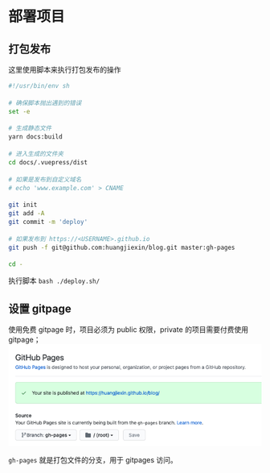 # 部署项目
## 打包发布
这里使用脚本来执行打包发布的操作
``` bash
#!/usr/bin/env sh

# 确保脚本抛出遇到的错误
set -e

# 生成静态文件
yarn docs:build

# 进入生成的文件夹
cd docs/.vuepress/dist

# 如果是发布到自定义域名
# echo 'www.example.com' > CNAME

git init
git add -A
git commit -m 'deploy'

# 如果发布到 https://<USERNAME>.github.io
git push -f git@github.com:huangjiexin/blog.git master:gh-pages

cd -
```
执行脚本
` bash ./deploy.sh/ `

## 设置 gitpage
使用免费 gitpage 时，项目必须为 public 权限，private 的项目需要付费使用gitpage；
![设置](/gitpage.png)

`gh-pages` 就是打包文件的分支，用于 gitpages 访问。
